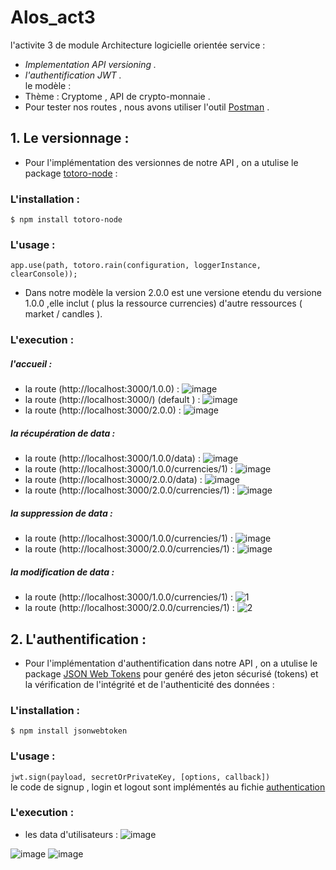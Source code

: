 # Alos_act3
l'activite 3 de module Architecture logicielle orientée service  :
  - *Implementation API versioning .*
  - *l'authentification JWT .*    
le modèle :
  -  Thème  : Cryptome , API de crypto-monnaie .
  -  Pour tester nos routes , nous avons utiliser l'outil [Postman](https://www.postman.com/)  .


## 1. Le versionnage :  
 - Pour l'implémentation des versionnes de notre API , on a utulise le  package [totoro-node](https://www.npmjs.com/package/totoro-node)  :  
### L'installation :
` $ npm install totoro-node `  
### L'usage :  
` app.use(path, totoro.rain(configuration, loggerInstance, clearConsole)); ` 
 - Dans notre modèle la version 2.0.0 est une versione etendu du versione 1.0.0 ,elle inclut ( plus la ressource currencies) d'autre ressources (  market / candles ).
### L'execution :  
##### l'accueil :
 - la route (http://localhost:3000/1.0.0) :
![image](https://user-images.githubusercontent.com/62666792/165101941-dc7beb06-cac9-4e77-ade8-73ce6cc73dea.png)
 - la route (http://localhost:3000/) (default ) :
![image](https://user-images.githubusercontent.com/62666792/165102202-dc3373c2-542c-457b-8ad6-818a3affc916.png)  
 - la route (http://localhost:3000/2.0.0) :
![image](https://user-images.githubusercontent.com/62666792/165102012-4ac8b1f2-e9c5-4140-8018-1a1ccbdba5ec.png)  
##### la récupération de data :
 - la route (http://localhost:3000/1.0.0/data) :
![image](https://user-images.githubusercontent.com/62666792/165102851-27b92d40-d41c-45c8-8878-0eecebbd4853.png) 
 - la route (http://localhost:3000/1.0.0/currencies/1) :
![image](https://user-images.githubusercontent.com/62666792/165104176-11cf3d97-ae9a-4677-bf44-3bb6bf3e44e7.png)
 - la route (http://localhost:3000/2.0.0/data) :
![image](https://user-images.githubusercontent.com/62666792/165103408-834a117d-a3ad-466b-b75a-69a01f9cc4db.png)
 - la route (http://localhost:3000/2.0.0/currencies/1) :
![image](https://user-images.githubusercontent.com/62666792/165104270-a74582d5-1f02-446a-a68b-519b2ed19a80.png)
##### la suppression  de data :  
 - la route (http://localhost:3000/1.0.0/currencies/1) :
![image](https://user-images.githubusercontent.com/62666792/165105022-48f936db-f878-4573-b026-10ce78bc9f20.png)
 - la route (http://localhost:3000/2.0.0/currencies/1) :
![image](https://user-images.githubusercontent.com/62666792/165105220-e8c5f593-948f-4178-a065-d9fbee7600e9.png)
##### la modification  de data :  
 - la route (http://localhost:3000/1.0.0/currencies/1) :
![1](https://user-images.githubusercontent.com/62666792/165106193-26112639-0f3c-402d-8a1a-d6f02d97e54e.PNG)
 - la route (http://localhost:3000/2.0.0/currencies/1) :
![2](https://user-images.githubusercontent.com/62666792/165106203-565a059f-8815-4448-b9d5-6bf0fe16aaa8.PNG)


## 2. L'authentification :
 - Pour l'implémentation d'authentification dans notre API , on a utulise le  package [JSON Web Tokens](https://www.npmjs.com/package/jsonwebtoken) pour genéré des jeton sécurisé  (tokens) et la vérification de l'intégrité et de l'authenticité des données   :  
### L'installation :
` $ npm install jsonwebtoken `  
### L'usage :  
` jwt.sign(payload, secretOrPrivateKey, [options, callback]) `   
le code de signup , login et logout sont implémentés au fichie [authentication](https://github.com/ferhi-fatah/Alos_act3/blob/main/authentication.js)  
### L'execution :  
 - les data d'utilisateurs :
![image](https://user-images.githubusercontent.com/62666792/165107711-7470438f-f050-4a8d-9473-216969110d42.png)


![image](https://user-images.githubusercontent.com/62666792/165108180-2e3271b3-226e-4c3a-8d96-7558644339a3.png)
![image](https://user-images.githubusercontent.com/62666792/165108261-65af2475-b0cd-4072-ae27-dfae325f5984.png)






 
